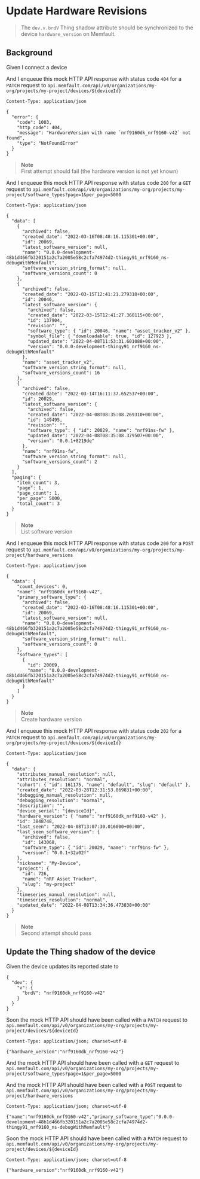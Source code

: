 # Update Hardware Revisions

> The `dev.v.brdV` Thing shadow attribute should be synchronized to the device
> `hardware_version` on Memfault.

## Background

Given I connect a device

<!-- Prepare the mock API responses. -->

And I enqueue this mock HTTP API response with status code `404` for a `PATCH`
request to
`api.memfault.com/api/v0/organizations/my-org/projects/my-project/devices/${deviceId}`

```
Content-Type: application/json

{
  "error": {
    "code": 1003,
    "http_code": 404,
    "message": "HardwareVersion with name `nrf9160dk_nrf9160-v42` not found",
    "type": "NotFoundError"
  }
}
```

> **Note**  
> First attempt should fail (the hardware version is not yet known)

And I enqueue this mock HTTP API response with status code `200` for a `GET`
request to
`api.memfault.com/api/v0/organizations/my-org/projects/my-project/software_types?page=1&per_page=5000`

```
Content-Type: application/json

{
  "data": [
    {
      "archived": false,
      "created_date": "2022-03-16T08:48:16.115301+00:00",
      "id": 20069,
      "latest_software_version": null,
      "name": "0.0.0-development-48b1d466fb320151a2c7a2005e58c2cfa74974d2-thingy91_nrf9160_ns-debugWithMemfault",
      "software_version_string_format": null,
      "software_versions_count": 0
    },
    {
      "archived": false,
      "created_date": "2022-03-15T12:41:21.279318+00:00",
      "id": 20046,
      "latest_software_version": {
        "archived": false,
        "created_date": "2022-03-15T12:41:27.360115+00:00",
        "id": 137904,
        "revision": "",
        "software_type": { "id": 20046, "name": "asset_tracker_v2" },
        "symbol_file": { "downloadable": true, "id": 127923 },
        "updated_date": "2022-04-08T11:53:31.601088+00:00",
        "version": "0.0.0-development-thingy91_nrf9160_ns-debugWithMemfault"
      },
      "name": "asset_tracker_v2",
      "software_version_string_format": null,
      "software_versions_count": 16
    },
    {
      "archived": false,
      "created_date": "2022-03-14T16:11:37.652537+00:00",
      "id": 20029,
      "latest_software_version": {
        "archived": false,
        "created_date": "2022-04-08T08:35:08.269310+00:00",
        "id": 149495,
        "revision": "",
        "software_type": { "id": 20029, "name": "nrf91ns-fw" },
        "updated_date": "2022-04-08T08:35:08.379507+00:00",
        "version": "0.0.1+8219de"
      },
      "name": "nrf91ns-fw",
      "software_version_string_format": null,
      "software_versions_count": 2
    }
  ],
  "paging": {
    "item_count": 3,
    "page": 1,
    "page_count": 1,
    "per_page": 5000,
    "total_count": 3
  }
}
```

> **Note**  
> List software version

And I enqueue this mock HTTP API response with status code `200` for a `POST`
request to
`api.memfault.com/api/v0/organizations/my-org/projects/my-project/hardware_versions`

```
Content-Type: application/json

{
  "data": {
    "count_devices": 0,
    "name": "nrf9160dk_nrf9160-v42",
    "primary_software_type": {
      "archived": false,
      "created_date": "2022-03-16T08:48:16.115301+00:00",
      "id": 20069,
      "latest_software_version": null,
      "name": "0.0.0-development-48b1d466fb320151a2c7a2005e58c2cfa74974d2-thingy91_nrf9160_ns-debugWithMemfault",
      "software_version_string_format": null,
      "software_versions_count": 0
    },
    "software_types": [
      {
        "id": 20069,
        "name": "0.0.0-development-48b1d466fb320151a2c7a2005e58c2cfa74974d2-thingy91_nrf9160_ns-debugWithMemfault"
      }
    ]
  }
}
```

> **Note**  
> Create hardware version

And I enqueue this mock HTTP API response with status code `202` for a `PATCH`
request to
`api.memfault.com/api/v0/organizations/my-org/projects/my-project/devices/${deviceId}`

```
Content-Type: application/json

{
  "data": {
    "attributes_manual_resolution": null,
    "attributes_resolution": "normal",
    "cohort": { "id": 161175, "name": "default", "slug": "default" },
    "created_date": "2022-03-28T12:31:53.869831+00:00",
    "debugging_manual_resolution": null,
    "debugging_resolution": "normal",
    "description": "",
    "device_serial": "{deviceId}",
    "hardware_version": { "name": "nrf9160dk_nrf9160-v42" },
    "id": 3848748,
    "last_seen": "2022-04-08T13:07:30.016000+00:00",
    "last_seen_software_version": {
      "archived": false,
      "id": 143068,
      "software_type": { "id": 20029, "name": "nrf91ns-fw" },
      "version": "0.0.1+32a02f"
    },
    "nickname": "My-Device",
    "project": {
      "id": 726,
      "name": "nRF Asset Tracker",
      "slug": "my-project"
    },
    "timeseries_manual_resolution": null,
    "timeseries_resolution": "normal",
    "updated_date": "2022-04-08T13:34:36.473838+00:00"
  }
}
```

> **Note**  
> Second attempt should pass

## Update the Thing shadow of the device

Given the device updates its reported state to

```
{
  "dev": {
    "v": {
      "brdV": "nrf9160dk_nrf9160-v42"
    }
  }
}
```

Soon the mock HTTP API should have been called with a `PATCH` request to
`api.memfault.com/api/v0/organizations/my-org/projects/my-project/devices/${deviceId}`

```
Content-Type: application/json; charset=utf-8

{"hardware_version":"nrf9160dk_nrf9160-v42"}
```

And the mock HTTP API should have been called with a `GET` request to
`api.memfault.com/api/v0/organizations/my-org/projects/my-project/software_types?page=1&per_page=5000`

And the mock HTTP API should have been called with a `POST` request to
`api.memfault.com/api/v0/organizations/my-org/projects/my-project/hardware_versions`

```
Content-Type: application/json; charset=utf-8

{"name":"nrf9160dk_nrf9160-v42","primary_software_type":"0.0.0-development-48b1d466fb320151a2c7a2005e58c2cfa74974d2-thingy91_nrf9160_ns-debugWithMemfault"}
```

Soon the mock HTTP API should have been called with a `PATCH` request to
`api.memfault.com/api/v0/organizations/my-org/projects/my-project/devices/${deviceId}`

```
Content-Type: application/json; charset=utf-8

{"hardware_version":"nrf9160dk_nrf9160-v42"}
```
